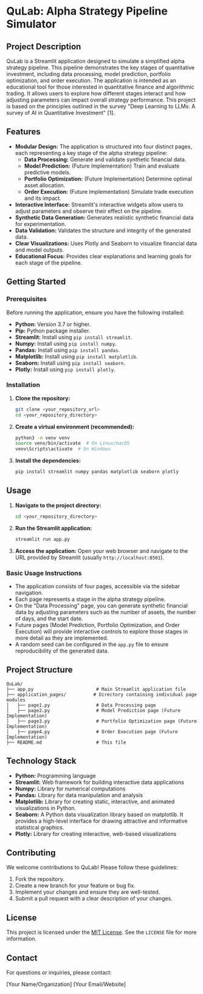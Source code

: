 # QuLab: Alpha Strategy Pipeline Simulator

## Project Description

QuLab is a Streamlit application designed to simulate a simplified alpha strategy pipeline. This pipeline demonstrates the key stages of quantitative investment, including data processing, model prediction, portfolio optimization, and order execution.  The application is intended as an educational tool for those interested in quantitative finance and algorithmic trading. It allows users to explore how different stages interact and how adjusting parameters can impact overall strategy performance. This project is based on the principles outlined in the survey "Deep Learning to LLMs: A survey of AI in Quantitative Investment" [1].

## Features

*   **Modular Design:** The application is structured into four distinct pages, each representing a key stage of the alpha strategy pipeline:
    *   **Data Processing:** Generate and validate synthetic financial data.
    *   **Model Prediction:** (Future Implementation) Train and evaluate predictive models.
    *   **Portfolio Optimization:** (Future Implementation) Determine optimal asset allocation.
    *   **Order Execution:** (Future Implementation) Simulate trade execution and its impact.
*   **Interactive Interface:** Streamlit's interactive widgets allow users to adjust parameters and observe their effect on the pipeline.
*   **Synthetic Data Generation:** Generates realistic synthetic financial data for experimentation.
*   **Data Validation:** Validates the structure and integrity of the generated data.
*   **Clear Visualizations:** Uses Plotly and Seaborn to visualize financial data and model outputs.
*   **Educational Focus:** Provides clear explanations and learning goals for each stage of the pipeline.

## Getting Started

### Prerequisites

Before running the application, ensure you have the following installed:

*   **Python:** Version 3.7 or higher.
*   **Pip:** Python package installer.
*   **Streamlit:** Install using `pip install streamlit`.
*   **Numpy:** Install using `pip install numpy`.
*   **Pandas:** Install using `pip install pandas`.
*   **Matplotlib:** Install using `pip install matplotlib`.
*   **Seaborn:** Install using `pip install seaborn`.
*   **Plotly:** Install using `pip install plotly`.

### Installation

1.  **Clone the repository:**

    ```bash
    git clone <your_repository_url>
    cd <your_repository_directory>
    ```

2.  **Create a virtual environment (recommended):**

    ```bash
    python3 -m venv venv
    source venv/bin/activate  # On Linux/macOS
    venv\Scripts\activate  # On Windows
    ```

3.  **Install the dependencies:**

    ```bash
    pip install streamlit numpy pandas matplotlib seaborn plotly
    ```

## Usage

1.  **Navigate to the project directory:**

    ```bash
    cd <your_repository_directory>
    ```

2.  **Run the Streamlit application:**

    ```bash
    streamlit run app.py
    ```

3.  **Access the application:** Open your web browser and navigate to the URL provided by Streamlit (usually `http://localhost:8501`).

### Basic Usage Instructions

*   The application consists of four pages, accessible via the sidebar navigation.
*   Each page represents a stage in the alpha strategy pipeline.
*   On the "Data Processing" page, you can generate synthetic financial data by adjusting parameters such as the number of assets, the number of days, and the start date.
*   Future pages (Model Prediction, Portfolio Optimization, and Order Execution) will provide interactive controls to explore those stages in more detail as they are implemented.
*   A random seed can be configured in the `app.py` file to ensure reproducibility of the generated data.

## Project Structure

```
QuLab/
├── app.py                       # Main Streamlit application file
├── application_pages/          # Directory containing individual page modules
│   ├── page1.py                 # Data Processing page
│   ├── page2.py                 # Model Prediction page (Future Implementation)
│   ├── page3.py                 # Portfolio Optimization page (Future Implementation)
│   ├── page4.py                 # Order Execution page (Future Implementation)
├── README.md                    # This file
```

## Technology Stack

*   **Python:** Programming language
*   **Streamlit:** Web framework for building interactive data applications
*   **Numpy:** Library for numerical computations
*   **Pandas:** Library for data manipulation and analysis
*   **Matplotlib:** Library for creating static, interactive, and animated visualizations in Python.
*   **Seaborn:**  A Python data visualization library based on matplotlib. It provides a high-level interface for drawing attractive and informative statistical graphics.
*   **Plotly:** Library for creating interactive, web-based visualizations

## Contributing

We welcome contributions to QuLab! Please follow these guidelines:

1.  Fork the repository.
2.  Create a new branch for your feature or bug fix.
3.  Implement your changes and ensure they are well-tested.
4.  Submit a pull request with a clear description of your changes.

## License

This project is licensed under the [MIT License](LICENSE). See the `LICENSE` file for more information.

## Contact

For questions or inquiries, please contact:

[Your Name/Organization]
[Your Email/Website]
